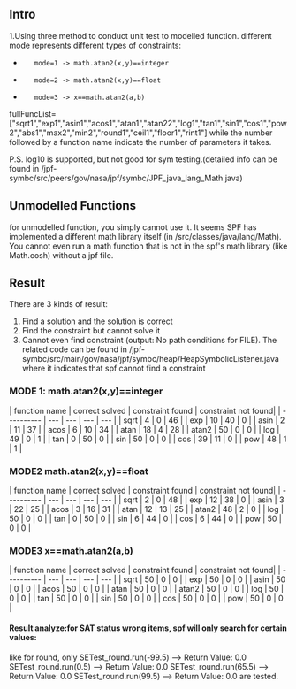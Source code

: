 ## Intro
1.Using three method to conduct unit test to modelled function. 
different mode represents different types of constraints:
-        mode=1 -> math.atan2(x,y)==integer
-        mode=2 -> math.atan2(x,y)==float
-        mode=3 -> x==math.atan2(a,b)
fullFuncList=["sqrt1","exp1","asin1","acos1","atan1","atan22","log1","tan1","sin1","cos1","pow2","abs1","max2","min2","round1","ceil1","floor1","rint1"]  while the number followed by a function name indicate the number of parameters it takes.

P.S. log10 is supported, but not good for sym testing.(detailed info can be found in /jpf-symbc/src/peers/gov/nasa/jpf/symbc/JPF_java_lang_Math.java)

## Unmodelled Functions
for unmodelled function, you simply cannot use it. It seems SPF has implemented a different math library itself (in /src/classes/java/lang/Math). You cannot even run a math function that is not in the spf's math library (like Math.cosh) without a jpf file. 

## Result
There are 3 kinds of result:
1) Find a solution and the solution is correct
2) Find the constraint but cannot solve it
3) Cannot even find constraint (output: No path conditions for FILE). The related code can be found in /jpf-symbc/src/main/gov/nasa/jpf/symbc/heap/HeapSymbolicListener.java where it indicates that spf cannot find a constraint

### MODE 1: math.atan2(x,y)==integer
|    function name    | correct solved | constraint found | constraint not found|
| ---------- | --- | --- | --- | --- |
| sqrt |  4 |  0   | 46 |
| exp |  10 |  40   | 0 |
| asin |  2 |  11   | 37 |
| acos |  6 |  10   | 34 |
| atan |  18 |  4   | 28 |
| atan2 |  50 |  0   | 0 |
| log |  49 |  0   | 1 |
| tan |  0 |  50   | 0 |
| sin |  50 |  0   | 0 |
| cos |  39 |  11   | 0 |
| pow |  48 |  1   | 1 |


### MODE2  math.atan2(x,y)==float
|    function name    | correct solved | constraint found | constraint not found|
| ---------- | --- | --- | --- | --- |
| sqrt |  2 |  0   | 48 |
| exp |  12 |  38   | 0 |
| asin |  3 |  22   | 25 |
| acos |  3 |  16   | 31 |
| atan |  12 |  13   | 25 |
| atan2 |  48 |  2   | 0 |
| log |  50 |  0   | 0 |
| tan |  0 |  50   | 0 |
| sin |  6 |  44   | 0 |
| cos |  6 |  44   | 0 |
| pow |  50 |  0   | 0 |


### MODE3 x==math.atan2(a,b)  
|    function name    | correct solved | constraint found | constraint not found|
| ---------- | --- | --- | --- | --- |
| sqrt |  50 |  0   | 0 |
| exp |  50 |  0   | 0 |
| asin |  50 |  0   | 0 |
| acos |  50 |  0   | 0 |
| atan |  50 |  0   | 0 |
| atan2 |  50 |  0   | 0 |
| log |  50 |  0   | 0 |
| tan |  50 |  0   | 0 |
| sin |  50 |  0   | 0 |
| cos |  50 |  0   | 0 |
| pow |  50 |  0   | 0 |



#### Result analyze:for SAT status wrong items, spf will only search for certain values:
like for round, only 
SETest_round.run(-99.5)  --> Return Value: 0.0
SETest_round.run(0.5)  --> Return Value: 0.0
SETest_round.run(65.5)  --> Return Value: 0.0
SETest_round.run(99.5)  --> Return Value: 0.0
are tested.